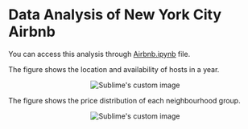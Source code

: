 # Data Analysis of New York City Airbnb
You can access this analysis through [Airbnb.ipynb](https://github.com/hamedmokazemi/Airbnb_Data_Analysis/blob/main/Airbnb.ipynb) file.  

The figure shows the location and availability of hosts in a year.  
<p align="center">
  <img src="https://github.com/hamedmokazemi/Airbnb_Data_Analysis/blob/main/loc_availability.png" alt="Sublime's custom image"/>
</p>  
  
The figure shows the price distribution of each neighbourhood group.  
<p align="center">
  <img src="https://github.com/hamedmokazemi/Airbnb_Data_Analysis/blob/main/price_violin.png" alt="Sublime's custom image"/>
</p> 
  
